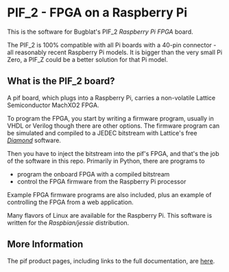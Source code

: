 PIF_2 - FPGA on a Raspberry Pi
==============================

This is the software for Bugblat's PIF_2 *Raspberry Pi FPGA* board.

The PIF_2 is 100% compatible with all Pi boards with a 40-pin
connector - all reasonably recent Raspberry Pi models.
It is bigger than the very small Pi Zero, a PIF_Z could be a better
solution for that Pi model.

What is the PIF_2 board?
------------------------

A pif board, which plugs into a Raspberry Pi, carries a non-volatile Lattice Semiconductor MachXO2 FPGA.

To program the FPGA, you start by writing a firmware program, usually in VHDL or Verilog though there are other options. The firmware program can be  simulated and compiled to a JEDEC bitstream with Lattice's free
*[Diamond](http://www.latticesemi.com/en/Products/DesignSoftwareAndIP/FPGAandLDS/LatticeDiamond.aspx)*
software.

Then you have to inject the bitstream into the pif's FPGA, and that's the job of the software in this repo. Primarily in Python, there are programs to

- program the onboard FPGA with a compiled bitstream
- control the FPGA firmware from the Raspberry Pi processor

Example FPGA firmware programs are also included,
plus an example of controlling the FPGA from a web application.

Many flavors of Linux are available for the Raspberry Pi.
This software is written for the *Raspbian/jessie* distribution.

More Information
----------------

The pif product pages, including links to the full documentation, are
[here](http://bugblat.com/products/pif).
